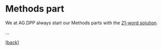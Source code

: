 # Methods part

We at AG.DPP always start our Methods parts with the [21-word solution](https://github.com/alex-strobel/DPP-LabManual/wiki/21-word-solution).

...

[[back](00_How_to_organize_a_research_project.md#organization-of-this-manual)]

